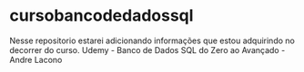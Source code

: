 # cursobancodedadossql
Nesse repositorio estarei adicionando informações que estou adquirindo no decorrer do curso.
Udemy - Banco de Dados SQL do Zero ao Avançado - Andre Lacono
